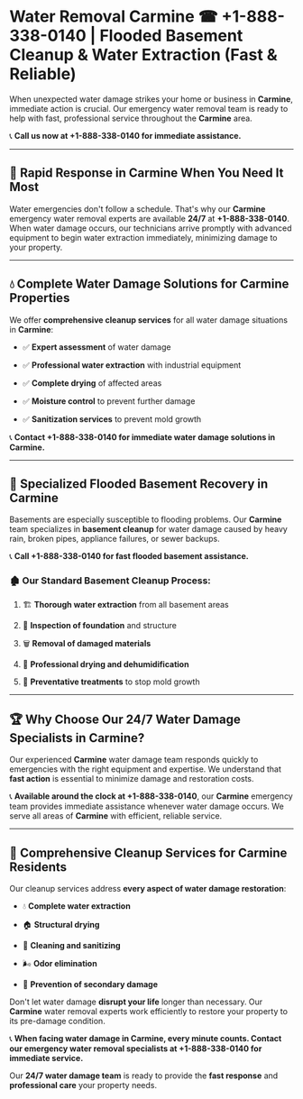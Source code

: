 # Water Removal Carmine ☎ +1-888-338-0140 | Flooded Basement Cleanup & Water Extraction (Fast & Reliable)

When unexpected water damage strikes your home or business in **Carmine**, immediate action is crucial. Our emergency water removal team is ready to help with fast, professional service throughout the **Carmine** area. 

📞 **Call us now at +1-888-338-0140 for immediate assistance.**
---
## 🚀 Rapid Response in Carmine When You Need It Most
Water emergencies don't follow a schedule. That's why our **Carmine** emergency water removal experts are available **24/7** at **+1-888-338-0140**. When water damage occurs, our technicians arrive promptly with advanced equipment to begin water extraction immediately, minimizing damage to your property.
---
## 💧 Complete Water Damage Solutions for Carmine Properties
We offer **comprehensive cleanup services** for all water damage situations in **Carmine**:
- ✅ **Expert assessment** of water damage  
- ✅ **Professional water extraction** with industrial equipment  
- ✅ **Complete drying** of affected areas  
- ✅ **Moisture control** to prevent further damage  
- ✅ **Sanitization services** to prevent mold growth  
📞 **Contact +1-888-338-0140 for immediate water damage solutions in Carmine.**
---
## 🌊 Specialized Flooded Basement Recovery in Carmine
Basements are especially susceptible to flooding problems. Our **Carmine** team specializes in **basement cleanup** for water damage caused by heavy rain, broken pipes, appliance failures, or sewer backups. 
📞 **Call +1-888-338-0140 for fast flooded basement assistance.**
### 🏚️ Our Standard Basement Cleanup Process:
1. 🏗️ **Thorough water extraction** from all basement areas  
2. 🔎 **Inspection of foundation** and structure  
3. 🗑️ **Removal of damaged materials**  
4. 💨 **Professional drying and dehumidification**  
5. 🚫 **Preventative treatments** to stop mold growth  
---
## 🏆 Why Choose Our 24/7 Water Damage Specialists in Carmine?
Our experienced **Carmine** water damage team responds quickly to emergencies with the right equipment and expertise. We understand that **fast action** is essential to minimize damage and restoration costs.
📞 **Available around the clock at +1-888-338-0140**, our **Carmine** emergency team provides immediate assistance whenever water damage occurs. We serve all areas of **Carmine** with efficient, reliable service.
---
## 🧹 Comprehensive Cleanup Services for Carmine Residents
Our cleanup services address **every aspect of water damage restoration**:
- 💧 **Complete water extraction**  
- 🏠 **Structural drying**  
- 🧼 **Cleaning and sanitizing**  
- 🌬️ **Odor elimination**  
- 🚫 **Prevention of secondary damage**  
Don't let water damage **disrupt your life** longer than necessary. Our **Carmine** water removal experts work efficiently to restore your property to its pre-damage condition.
📞 **When facing water damage in Carmine, every minute counts. Contact our emergency water removal specialists at +1-888-338-0140 for immediate service.**
Our **24/7 water damage team** is ready to provide the **fast response** and **professional care** your property needs.
